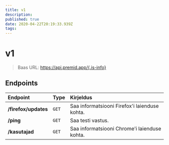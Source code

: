 ```yaml
---
title: v1
description:
published: true
date: 2020-04-22T20:19:33.939Z
tags:
---
```


# v1

> Baas URL: https://api.premid.app/{.is-info}


## Endpoints

<table>
  <thead>
    <tr>
      <th style="text-align:left">Endpoint</th>
      <th style="text-align:left">Type</th>
      <th style="text-align:left">Kirjeldus</th>
    </tr>
  </thead>
  <tbody>
    <tr>
      <td style="text-align:left"><b>/firefox/updates</b>
      </td>
      <td style="text-align:left"><code>GET</code></td>
      <td style="text-align:left">Saa informatsiooni Firefox'i laienduse kohta.</td>
    </tr>
    <tr>
      <td style="text-align:left"><b>/ping</b>
      </td>
      <td style="text-align:left"><code>GET</code></td>
      <td style="text-align:left">Saa testi vastus.</td>
    </tr>
    <tr>
      <td style="text-align:left"><b>/kasutajad</b>
      </td>
      <td style="text-align:left"><code>GET</code></td>
      <td style="text-align:left">Saa informatsiooni Chrome'i laienduse kohta.</td>
    </tr>
  </tbody>
</table>

